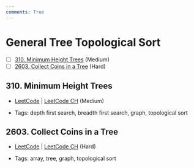 ```yaml
---
comments: True
---
```


# General Tree Topological Sort

- [ ] [310. Minimum Height Trees](https://leetcode.cn/problems/minimum-height-trees/) (Medium)
- [ ] [2603. Collect Coins in a Tree](https://leetcode.cn/problems/collect-coins-in-a-tree/) (Hard)

## 310. Minimum Height Trees

-   [LeetCode](https://leetcode.com/problems/minimum-height-trees/) | [LeetCode CH](https://leetcode.cn/problems/minimum-height-trees/) (Medium)

-   Tags: depth first search, breadth first search, graph, topological sort

## 2603. Collect Coins in a Tree

-   [LeetCode](https://leetcode.com/problems/collect-coins-in-a-tree/) | [LeetCode CH](https://leetcode.cn/problems/collect-coins-in-a-tree/) (Hard)

-   Tags: array, tree, graph, topological sort
